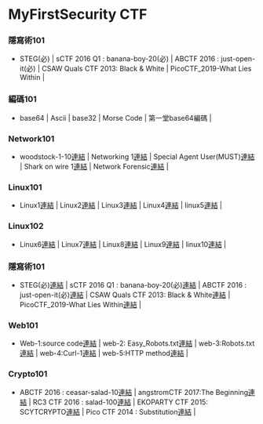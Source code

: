 # MyFirstSecurity CTF
### 隱寫術101
- STEG(必) | sCTF 2016 Q1 : banana-boy-20(必) | ABCTF 2016 : just-open-it(必) | CSAW Quals CTF 2013: Black & White | PicoCTF_2019-What Lies Within |
### 編碼101
- base64 | Ascii | base32 | Morse Code | 第一堂base64編碼 |
### Network101
- woodstock-1-10[連結](https://youtu.be/f2R6P6FKSNA) | Networking 1[連結]() | Special Agent User(MUST)[連結](https://youtu.be/Ia1Bh6wiRDs) | Shark on wire 1[連結]() | Network Forensic[連結]() |
### Linux101
- Linux1[連結]() | Linux2[連結]() | Linux3[連結]() | Linux4[連結]() | linux5[連結]() |
### Linux102
- Linux6[連結]() | Linux7[連結]() | Linux8[連結]() | Linux9[連結]() | linux10[連結]() |
### 隱寫術101
- STEG(必)[連結]() | sCTF 2016 Q1 : banana-boy-20(必)[連結]() | ABCTF 2016 : just-open-it(必)[連結]() | CSAW Quals CTF 2013: Black & White[連結]() | PicoCTF_2019-What Lies Within[連結]() |
### Web101
- Web-1:source code[連結]() | web-2: Easy_Robots.txt[連結]() | web-3:Robots.txt[連結]() | web-4:Curl-1[連結]() | web-5:HTTP method[連結]() |
### Crypto101
- ABCTF 2016 : ceasar-salad-10[連結](https://youtu.be/GzxorKi7G00) | angstromCTF 2017:The Beginning[連結](https://youtu.be/8ZG9C3ZAh4M) | RC3 CTF 2016 : salad-100[連結]() | EKOPARTY CTF 2015: SCYTCRYPTO[連結](https://youtu.be/3agy354x8jA) | Pico CTF 2014 : Substitution[連結](https://youtu.be/bCnTKMGNxfk) | 
